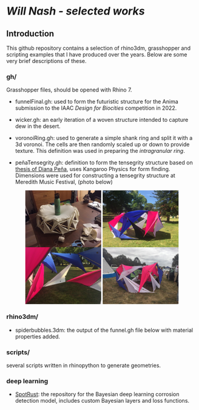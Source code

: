 # *Will Nash - selected works*

## Introduction
This github repository contains a selection of rhino3dm, grasshopper and scripting examples that I have produced over the years. Below are some very brief descriptions of these.

### gh/
Grasshopper files, should be opened with Rhino 7.

* funnelFinal.gh: used to form the futuristic structure for the Anima submission to the IAAC *Design for Biocities* competition in 2022.

* wicker.gh: an early iteration of a woven structure intended to capture dew in the desert.

* voronoiRing.gh: used to generate a simple shank ring and split it with a 3d voronoi. The cells are then randomly scaled up or down to provide texture. This definition was used in preparing the *intragranular ring*.

* peñaTensegrity.gh: definition to form the tensegrity structure based on [thesis of Diana Peña](https://upcommons.upc.edu/handle/2117/94685), uses Kangaroo Physics for form finding. Dimensions were used for constructing a tensegrity structure at Meredith Music Festival, (photo below)

<p align="center">
  <img src = "assets/tensegrity3.jpeg" width="200"
  align="middle"/>
  <img src = "assets/tensegrity1.JPG" alt="tensegrity structure" width="200" align="middle"/>
  <img src = "assets/tensegrity2.jpeg" width="200"
  align="middle"/>
  <img src = "assets/tensegrity4.jpeg" width="200"
  align="middle"/>
</p>



### rhino3dm/
* spiderbubbles.3dm: the output of the funnel.gh file below with material properties added.

### scripts/
several scripts written in rhinopython to generate geometries.

### deep learning
* [SpotRust](https://github.com/StuvX/SpotRust): the repository for the Bayesian deep learning corrosion detection model, includes custom Bayesian layers and loss functions.

